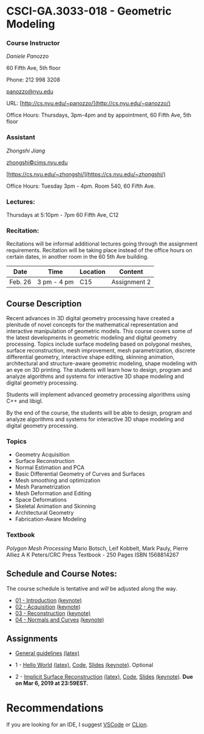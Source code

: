 # CSCI-GA.3033-018 - Geometric Modeling

### Course Instructor
*Daniele Panozzo*

60 Fifth Ave, 5th floor

Phone: 212 998 3208

[panozzo@nyu.edu](mailto:panozzo@nyu.edu)

URL: [http://cs.nyu.edu/~panozzo/](http://cs.nyu.edu/~panozzo/)

Office Hours: Thursdays, 3pm-4pm and by appointment, 60 Fifth Ave, 5th floor

### Assistant
*Zhongshi Jiang*

[zhongshi©cims.nyu.edu ](mailto:zhongshi©cims.nyu.edu )

[https://cs.nyu.edu/~zhongshi/](https://cs.nyu.edu/~zhongshi/)

Office Hours: Tuesday 3pm - 4pm. Room 540, 60 Fifth Ave.


### Lectures:
Thursdays at 5:10pm - 7pm
60 Fifth Ave, C12

### Recitation:
Recitations will be informal additional lectures
going through the assignment requirements. 
Recitation will be taking place instead of the office hours on certain dates, in another room in the 60 5th Ave building.

| Date    	| Time        	| Location 	| Content      	|
|---------	|-------------	|----------	|--------------	|
| Feb. 26 	| 3 pm - 4 pm 	| C15      	| Assignment 2 	|


## Course Description

Recent advances in 3D digital geometry processing have created a plenitude of novel concepts for the mathematical representation and interactive manipulation of geometric models. This course covers some of the latest developments in geometric modeling and digital geometry processing. Topics include surface modeling based on polygonal meshes, surface reconstruction, mesh improvement, mesh parametrization, discrete differential geometry, interactive shape editing, skinning animation, architectural and structure-aware geometric modeling, shape modeling with an eye on 3D printing. The students will learn how to design, program and analyze algorithms and systems for interactive 3D shape modeling and digital geometry processing.

Students will implement advanced geometry processing algorithms using C++ and libigl.

By the end of the course, the students will be able to design, program and analyze algorithms and systems for interactive 3D shape modeling and digital geometry processing.

### Topics

* Geometry Acquisition
* Surface Reconstruction
* Normal Estimation and PCA
* Basic Differential Geometry of Curves and Surfaces
* Mesh smoothing and optimization
* Mesh Parametrization
* Mesh Deformation and Editing
* Space Deformations
* Skeletal Animation and Skinning
* Architectural Geometry
* Fabrication-Aware Modeling

### Textbook
*Polygon Mesh Processing*
Mario Botsch, Leif Kobbelt, Mark Pauly, Pierre Alliez
A K Peters/CRC Press
Textbook - 250 Pages
ISBN 1568814267

## Schedule and Course Notes:

The course schedule is tentative and *will* be adjusted along the way.

* [01 - Introduction](http://cs.nyu.edu/~panozzo/gp/01%20-%20Introduction.pdf) [(keynote)](https://cs.nyu.edu/~panozzo/gp/01%20-%20Introduction.key.zip)
* [02 - Acquisition](http://cs.nyu.edu/~panozzo/gp/02%20-%20Acquisition.pdf) [(keynote)](https://cs.nyu.edu/~panozzo/gp/02%20-%20Acquisition.key.zip)
* [03 - Reconstruction](http://cs.nyu.edu/~panozzo/gp/03%20-%20Reconstruction.pdf) [(keynote)](https://cs.nyu.edu/~panozzo/gp/03%20-%20Reconstruction.key.zip)
* [04 - Normals and Curves](http://cs.nyu.edu/~panozzo/gp/04%20-%20Normal%20Estimation,%20Curves.pdf) [(keynote)](https://cs.nyu.edu/~panozzo/gp/04%20-%20Normal%20Estimation,%20Curves.key.zip)
<!--
* [05 - Surfaces](http://cs.nyu.edu/~panozzo/gp/05%20-%20Surfaces.pdf) [(keynote)](https://cs.nyu.edu/~panozzo/gp/05%20-%20Surfaces.key.zip)
* [06 - Smoothing](http://cs.nyu.edu/~panozzo/gp/06%20-%20Smoothing.pdf) [(keynote)](https://cs.nyu.edu/~panozzo/gp/06%20-%20Smoothing.key.zip)
* [07 - Directional Fields](http://cs.nyu.edu/~panozzo/gp/07%20-%20Directional%20Fields.pdf) [(keynote)](https://cs.nyu.edu/~panozzo/gp/07%20-%20Directional%20Fields.key.zip)
* [08 - Single Patch Parametrization](http://cs.nyu.edu/~panozzo/gp/08%20-%20Single%20Patch%20Parametrization.pdf) [(keynote)](https://cs.nyu.edu/~panozzo/gp/08%20-%20Single%20Patch%20Parametrization.key.zip)
* [09 - Boundary-Free Parametrization and Laplacian Mesh Deformation](http://cs.nyu.edu/~panozzo/gp/09%20-%20Boundary-Free%20Parametrization%20and%20Laplacian%20Mesh%20Deformation.pdf) [(keynote)](http://cs.nyu.edu/~panozzo/gp/09%20-%20Boundary-Free%20Parametrization%20and%20Laplacian%20Mesh%20Deformation.key.zip)
* [10 - ARAP and Linear Blend Skinning](http://cs.nyu.edu/~panozzo/gp/10%20-%20ARAP%20and%20Linear%20Blend%20Skinning.pdf) [(keynote)](http://cs.nyu.edu/~panozzo/gp/10%20-%20ARAP%20and%20Linear%20Blend%20Skinning.key.zip) -->

## Assignments

* [General guidelines](AssignmentsTex/0-Guidelines/0-Guidelines.pdf) [(latex)](AssignmentsTex/0-Guidelines/)

* 1 - [Hello World](AssignmentsTex/1-HelloWorld/1-HelloWorld.pdf) [(latex)](AssignmentsTex/1-HelloWorld/), [Code](https://github.com/NYUGeometricModeling/GM_Assignment_1), [Slides](https://cs.nyu.edu/~panozzo/gp/Assignment1.pdf) [(keynote)](https://cs.nyu.edu/~panozzo/gp/Assignment1.key.zip). Optional
* 2 - [Implicit Surface Reconstruction](https://cs.nyu.edu/~panozzo/gp/Handout2.pdf) [(latex)](https://cs.nyu.edu/~panozzo/gp/Handout2.zip), [Code](https://github.com/NYUGeometricModeling/GM_Assignment_2), [Slides](https://cs.nyu.edu/~panozzo/gp/Assignment2.pdf) [(keynote)](https://cs.nyu.edu/~panozzo/gp/Assignment2.key.zip). **Due on Mar 6, 2019 at 23:59EST.**
<!-- * 3 - [DDG (optional)](https://cs.nyu.edu/~panozzo/gp/Handout3.pdf) [(latex)](https://cs.nyu.edu/~panozzo/gp/Handout3.zip), [Code](https://github.com/NYUGeometricModeling/GM_Assignment_3), [Slides](https://cs.nyu.edu/~panozzo/gp/Assignment3.pdf) [(keynote)](https://cs.nyu.edu/~panozzo/gp/Assignment3.key.zip), [Cotan Laplacian Slides](https://cs.nyu.edu/~panozzo/gp/CotanLaplacian.pdf) [(keynote)](https://cs.nyu.edu/~panozzo/gp/CotanLaplacian.key.zip)
* 4 - [Mesh Parameterization](https://cs.nyu.edu/~panozzo/gp/Handout4.pdf) [(latex)](https://cs.nyu.edu/~panozzo/gp/Handout4.zip), [Code](https://github.com/NYUGeometricModeling/GM_Assignment_4), [Slides](https://cs.nyu.edu/~panozzo/gp/Assignment4.pdf) [(keynote)](https://cs.nyu.edu/~panozzo/gp/Assignment4.key.zip). **Due on Apr 11, 2018 at 23:59EST.**
* 5 - [Shape Deformation (optional, 12.5 extra points)](https://cs.nyu.edu/~panozzo/gp/Handout5.pdf) [(latex)](https://cs.nyu.edu/~panozzo/gp/Handout5.zip), [Code](https://github.com/NYUGeometricModeling/GM_Assignment_5), [Slides](https://cs.nyu.edu/~panozzo/gp/Assignment5.pdf) [(keynote)](https://cs.nyu.edu/~panozzo/gp/Assignment5.key.zip). **Optional Credit** *Due on May 9, 2018 at 23:59EST.*
* 6 - [Final Project](https://cs.nyu.edu/~panozzo/gp/ProjectIdeas.pdf), [Code](https://github.com/NYUGeometricModeling/GM_Final_Project), [(keynote)](https://cs.nyu.edu/~panozzo/gp/ProjectIdeas.key.zip). **Due on May 9, 2018 at 23:59EST.** -->


<!--
* Mar 8-29
* (https://github.com/danielepanozzo/gp/raw/master/recitation_slides/section_4.pdf).
* 5 - [Shape Deformation](https://github.com/NYUGeometricModeling/GM_Assignment_5/raw/master/assignment5.pdf), [Code](https://github.com/NYUGeometricModeling/GM_Assignment_5/), [HW5 Recitation Slides](https://github.com/danielepanozzo/gp/raw/master/recitation_slides/section_5.pdf).
* Mar 29-April 19
* 6 - Project: Proposals must be approved by 4/27/17. [Slides on potential ideas](https://github.com/danielepanozzo/gp/raw/master/recitation_slides/ProjectIdeas.pdf) -->

# Recommendations

If you are looking for an IDE, I suggest [VSCode](https://code.visualstudio.com) or [CLion](https://www.jetbrains.com/clion/).
